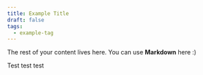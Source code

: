 ```yaml
---
title: Example Title
draft: false
tags:
  - example-tag
---
```

 
The rest of your content lives here. You can use **Markdown** here :)

Test test test

